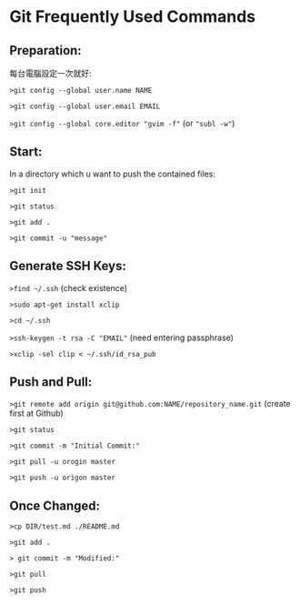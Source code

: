 Git Frequently Used Commands
============================

## Preparation:

每台電腦設定一次就好:

  `>git config --global user.name NAME`
  
  `>git config --global user.email EMAIL`
  
  `>git config --global core.editor "gvim -f"` (or `"subl -w"`)

## Start:

In a directory which u want to push the contained files:

  `>git init`
  
  `>git status`
  
  `>git add .`
  
  `>git commit -u "message"`
  
## Generate SSH Keys:

  `>find ~/.ssh` (check existence)
  
  `>sudo apt-get install xclip`
  
  `>cd ~/.ssh`
  
  `>ssh-keygen -t rsa -C "EMAIL"` (need entering passphrase)
  
  `>xclip -sel clip < ~/.ssh/id_rsa_pub`
  
## Push and Pull:

  `>git remote add origin git@github.com:NAME/repository_name.git` (create first at Github)
  
  `>git status`
  
  `>git commit -m "Initial Commit:"`
  
  `>git pull -u orogin master`
  
  `>git push -u origon master`
  
## Once Changed:

  `>cp DIR/test.md ./README.md`
  
  `>git add .`
  
  `> git commit -m "Modified:"`
  
  `>git pull`
  
  `>git push`
